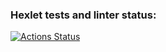 ### Hexlet tests and linter status:
[![Actions Status](https://github.com/0NeoCoda0/python-project-49/workflows/hexlet-check/badge.svg)](https://github.com/0NeoCoda0/python-project-49/actions)